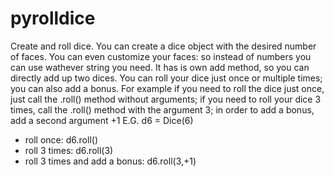 # pyrolldice
Create and roll dice.
You can create a dice object with the desired number of faces.
You can even customize your faces: so instead of numbers you can use wathever string you need.
It has is own add method, so you can directly add up two dices.
You can roll your dice just once or multiple times; you can also add a bonus.
For example if you need to roll the dice just once, just call the .roll() method without arguments;
if you need to roll your dice 3 times, call the .roll() method with the argument 3; in order to add a bonus, add a second argument +1
E.G. d6 = Dice(6)
- roll once: d6.roll()
- roll 3 times: d6.roll(3)
- roll 3 times and add a bonus: d6.roll(3,+1)

